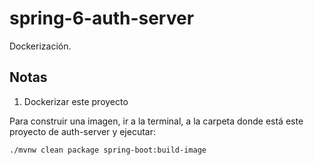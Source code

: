 # spring-6-auth-server

Dockerización.

## Notas

1. Dockerizar este proyecto

Para construir una imagen, ir a la terminal, a la carpeta donde está este proyecto de auth-server y ejecutar:

`./mvnw clean package spring-boot:build-image`
